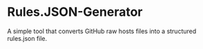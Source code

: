 # Rules.JSON-Generator
A simple tool that converts GitHub raw hosts files into a structured rules.json file.

